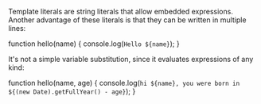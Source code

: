 Template literals are string literals that allow embedded expressions. Another advantage of these literals is that they can be written in multiple lines:

function hello(name) {
    console.log(`Hello ${name}`);
}

It's not a simple variable substitution, since it evaluates expressions of any kind:

function hello(name, age) {
    console.log(`hi ${name}, you were born in ${(new Date).getFullYear() - age}`);
}